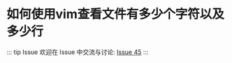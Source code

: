 # 如何使用vim查看文件有多少个字符以及多少行



::: tip Issue 
 欢迎在 Issue 中交流与讨论: [Issue 45](https://github.com/shfshanyue/Daily-Question/issues/45) 
:::

